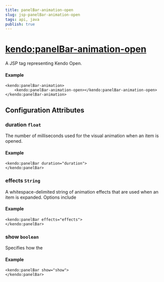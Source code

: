 ```yaml
---
title: panelBar-animation-open
slug: jsp-panelBar-animation-open
tags: api, java
publish: true
---
```


# <kendo:panelBar-animation-open>
A JSP tag representing Kendo Open.

#### Example
    <kendo:panelBar-animation>
        <kendo:panelBar-animation-open></kendo:panelBar-animation-open>
    </kendo:panelBar-animation>


## Configuration Attributes


### duration `float`

The number of milliseconds used for the visual animation when an item is opened.

#### Example
    <kendo:panelBar duration="duration">
    </kendo:panelBar>



### effects `String`

A whitespace-delimited string of animation effects that are used when an item is expanded. Options include

#### Example
    <kendo:panelBar effects="effects">
    </kendo:panelBar>



### show `boolean`

Specifies how the

#### Example
    <kendo:panelBar show="show">
    </kendo:panelBar>


